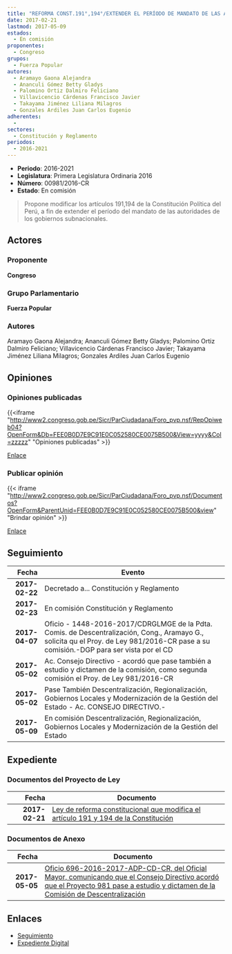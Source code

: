 ```yaml
---
title: "REFORMA CONST.191°,194°/EXTENDER EL PERÍODO DE MANDATO DE LAS AUTORIDADES DE LOS GOBIERNOS SUBNACIONALES"
date: 2017-02-21
lastmod: 2017-05-09
estados: 
  - En comisión
proponentes: 
  - Congreso
grupos: 
  - Fuerza Popular
autores: 
  - Aramayo Gaona Alejandra
  - Ananculi Gómez Betty Gladys
  - Palomino Ortiz Dalmiro Feliciano
  - Villavicencio Cárdenas Francisco Javier
  - Takayama Jiménez Liliana Milagros
  - Gonzales Ardiles Juan Carlos Eugenio
adherentes: 
  - 
sectores: 
  - Constitución y Reglamento
periodos: 
  - 2016-2021
---
```


- **Periodo**: 2016-2021
- **Legislatura**: Primera Legislatura Ordinaria 2016
- **Número**: 00981/2016-CR
- **Estado**: En comisión

> Propone modificar los artículos 191,194 de la Constitución Política del Perú, a fin de extender el período del mandato de las autoridades de los gobiernos subnacionales.


## Actores

### Proponente

**Congreso**

### Grupo Parlamentario

**Fuerza Popular**

### Autores

Aramayo Gaona Alejandra; Ananculi Gómez Betty Gladys; Palomino Ortiz Dalmiro Feliciano; Villavicencio Cárdenas Francisco Javier; Takayama Jiménez Liliana Milagros; Gonzales Ardiles Juan Carlos Eugenio


## Opiniones

### Opiniones publicadas

{{<iframe "http://www2.congreso.gob.pe/Sicr/ParCiudadana/Foro_pvp.nsf/RepOpiweb04?OpenForm&Db=FEE0B0D7E9C91E0C052580CE0075B500&View=yyyy&Col=zzzzz" "Opiniones publicadas" >}}

[Enlace](http://www2.congreso.gob.pe/Sicr/ParCiudadana/Foro_pvp.nsf/RepOpiweb04?OpenForm&Db=FEE0B0D7E9C91E0C052580CE0075B500&View=yyyy&Col=zzzzz)
### Publicar opinión

{{< iframe "http://www2.congreso.gob.pe/Sicr/ParCiudadana/Foro_pvp.nsf/Documentos?OpenForm&ParentUnid=FEE0B0D7E9C91E0C052580CE0075B500&view" "Brindar opinión" >}}

[Enlace](http://www2.congreso.gob.pe/Sicr/ParCiudadana/Foro_pvp.nsf/Documentos?OpenForm&ParentUnid=FEE0B0D7E9C91E0C052580CE0075B500&view)

## Seguimiento

| Fecha | Evento |
|------:|--------|
| **2017-02-22** | Decretado a... Constitución y Reglamento|
| **2017-02-23** | En comisión Constitución y Reglamento|
| **2017-04-07** | Oficio - 1448-2016-2017/CDRGLMGE de la Pdta. Comis. de Descentralización, Cong., Aramayo G., solicita qu el Proy. de Ley 981/2016-CR pase a su comisión.-DGP para ser vista por el CD|
| **2017-05-02** | Ac. Consejo Directivo - acordó que pase también a estudio y dictamen de la comisión, como segunda comisión el Proy. de Ley 981/2016-CR|
| **2017-05-02** | Pase También Descentralización, Regionalización, Gobiernos Locales y Modernización de la Gestión del Estado - Ac. CONSEJO DIRECTIVO.-|
| **2017-05-09** | En comisión Descentralización, Regionalización, Gobiernos Locales y Modernización de la Gestión del Estado|


## Expediente


### Documentos del Proyecto de Ley

| Fecha | Documento |
|------:|--------|
| **2017-02-21** | [Ley de reforma constitucional que modifica el artículo 191 y 194 de la Constitución](http://www.leyes.congreso.gob.pe/Documentos/2016_2021/Proyectos_de_Ley_y_de_Resoluciones_Legislativas/PL0098120170221..pdf) |

### Documentos de Anexo

| Fecha | Documento |
|------:|--------|
| **2017-05-05** | [Oficio 696-2016-2017-ADP-CD-CR, del Oficial Mayor, comunicando que el Consejo Directivo acordó que el Proyecto 981 pase a estudio y dictamen de la Comisión de Descentralización](http://www.leyes.congreso.gob.pe/Documentos/2016_2021/Oficios/Oficialia_Mayor/OFICIO-696-2016-2017-ADP-CD-CR.pdf) |

## Enlaces 

- [Seguimiento](http://www2.congreso.gob.pe/Sicr/TraDocEstProc/CLProLey2016.nsf/f7fff46988ca05b1052578e100829cc7/a0fa547dff51dfac052580ce007b7116?OpenDocument)
- [Expediente Digital](http://www2.congreso.gob.pe/Sicr/TraDocEstProc/CLProLey2016.nsf/f7fff46988ca05b1052578e100829cc7/a0fa547dff51dfac052580ce007b7116?OpenDocument&Click=05257FB7005EB655.eb71d0cf91d8294e05256cdf006b5706/$Body/0.1C6C)
